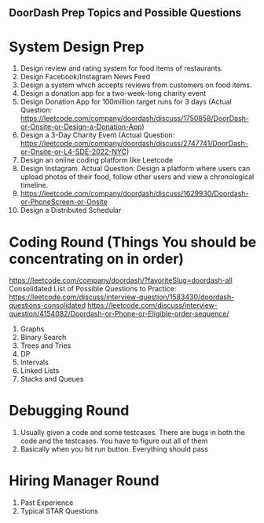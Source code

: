 ## DoorDash Prep Topics and Possible Questions 

# System Design Prep
1) Design review and rating system for food items of restaurants.
2) Design Facebook/Instagram News Feed
3) Design a system which accepts reviews from customers on food items.
4) Design a donation app for a two-week-long charity event
5) Design Donation App for 100million target runs for 3 days (Actual Question: https://leetcode.com/company/doordash/discuss/1750858/DoorDash-or-Onsite-or-Design-a-Donation-App)
6) Design a 3-Day Charity Event  (Actual Question: https://leetcode.com/company/doordash/discuss/2747741/DoorDash-or-Onsite-or-L4-SDE-2022-NYC)
7) Design an online coding platform like Leetcode
8) Design Instagram. Actual Question: Design a platform where users can upload photos of their food, follow other users and view a chronological timeline.
9) https://leetcode.com/company/doordash/discuss/1629930/Doordash-or-PhoneScreen-or-Onsite
10) Design a Distributed Schedular

# Coding Round (Things You should be concentrating on in order)
https://leetcode.com/company/doordash/?favoriteSlug=doordash-all
Consolidated List of Possible Questions to Practice: https://leetcode.com/discuss/interview-question/1583430/doordash-questions-consolidated
https://leetcode.com/discuss/interview-question/4154082/Doordash-or-Phone-or-Eligible-order-sequence/
1) Graphs 
2) Binary Search 
3) Trees and Tries
4) DP
5) Intervals
6) Linked Lists 
7) Stacks and Queues

# Debugging Round 
1) Usually given a code and some testcases. There are bugs in both the code and the testcases. You have to figure out all of them
2) Basically when you hit run button. Everything should pass 

# Hiring Manager Round 
1) Past Experience 
2) Typical STAR Questions  
